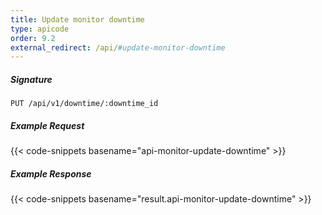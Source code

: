 ```yaml
---
title: Update monitor downtime
type: apicode
order: 9.2
external_redirect: /api/#update-monitor-downtime
---
```


##### Signature
`PUT /api/v1/downtime/:downtime_id`
##### Example Request
{{< code-snippets basename="api-monitor-update-downtime" >}}
##### Example Response
{{< code-snippets basename="result.api-monitor-update-downtime" >}}